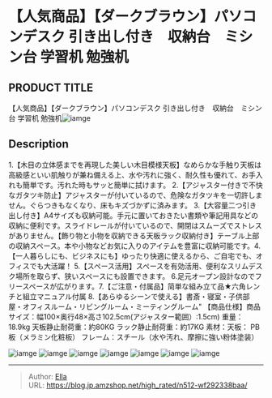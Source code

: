 # 【人気商品】【ダークブラウン】パソコンデスク 引き出し付き　収納台　ミシン台 学習机 勉強机


## PRODUCT TITLE 

【人気商品】【ダークブラウン】パソコンデスク 引き出し付き　収納台　ミシン台 学習机 勉強机![iamge](https://b2bfiles1.gigab2b.cn/image/wkseller/301/wf193887/20200603_2728233913a48a6d9f4b0a2abe922ea5.jpg)

## Description

1.【木目の立体感までを再現した美しい木目模様天板】なめらかな手触り天板は高級感といい肌触りが兼ね備える上、水や汚れに強く、耐久性も優れて、お手入れも簡単です。汚れた時もサッと簡単に拭けます。
2.【アジャスター付きで不快なガタツキ防止】アジャスターが付いているので、危険なガタツキを一切許しません。ぐらつきもなくなり、床もキズづかずに済みます。
3.【大容量二つ引き出し付き】A4サイズも収納可能。手元に置いておきたい書類や筆記用具などの収納に便利です。スライドレールが付いているので、開閉はスムーズでストレスがありません。【飾り物と小物を収納できる天板ラック収納付き】テーブル上部の収納スペース。本や小物などお気に入りのアイテムを豊富に収納可能です。4.【一人暮らしにも、ビジネスにも】ゆったり快適に使えるから、ご自宅でも、オフィスでも大活躍！
5.【スペース活用】スペースを有効活用、便利なスリムデスク場所を取らず、狭いスペースにも設置できます。
6.足元オープン設計なのでフリースペースが広がります。7.【ご注意・付属品】简単な組み立て品★六角レンチと組立マニュアル付属
8.【あらゆるシーンで使える】書斎・寝室・子供部屋・オフィスルーム・リビングルーム・ミーティングルーム&#34;
【商品仕様】商品サイズ：幅100×奥行48×高さ102.5cm(アジャスター範囲）:1.5cm)
重量：18.9kg    天板静止耐荷重：約80KG  ラック静止耐荷重：約17KG
素材：天板： PB板（メラミン化粧板） フレーム：スチール（水や汚れ、摩擦に強い粉体塗装）



![iamge](https://b2bfiles1.gigab2b.cn/image/wkseller/301/wf193887/20200603_3eb31769759ba05ceda60c7788bfc664.jpg)
![iamge](https://b2bfiles1.gigab2b.cn/image/wkseller/301/wf193887/20200603_67d92190b785ad2e32be88baaf3b76d2.jpg)
![iamge](https://b2bfiles1.gigab2b.cn/image/wkseller/301/wf193887/20200603_b88d425af57fd9d8ea2c5b6b5560b043.jpg)
![iamge](https://b2bfiles1.gigab2b.cn/image/wkseller/301/wf193887/20200603_cd60509cc867305aa4323b4d495043ec.jpg)
![iamge](https://b2bfiles1.gigab2b.cn/image/wkseller/301/wf193887/20200603_e145282313502862e37d2e329d944e4a.jpg)
![iamge](https://b2bfiles1.gigab2b.cn/image/wkseller/301/wf193887/20200603_e202d01cc9d5ad29b03a3e442ab4aa3b.jpg)
![iamge](https://b2bfiles1.gigab2b.cn/image/wkseller/301/wf193887/20200603_e5a76948b96c8f00b527ffc6afd792a0.jpg)


---

> Author: [Ella](https://blog.jp.amzshop.net/)  
> URL: https://blog.jp.amzshop.net/high_rated/n512-wf292338baa/  

